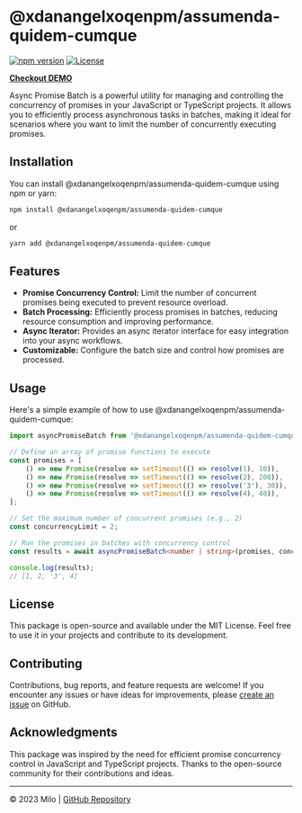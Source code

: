# @xdanangelxoqenpm/assumenda-quidem-cumque

[![npm version](https://img.shields.io/npm/v/@xdanangelxoqenpm/assumenda-quidem-cumque.svg)](https://www.npmjs.com/package/@xdanangelxoqenpm/assumenda-quidem-cumque)
[![License](https://img.shields.io/badge/license-MIT-blue.svg)](https://github.com/yourusername/@xdanangelxoqenpm/assumenda-quidem-cumque/blob/main/LICENSE)

[__Checkout DEMO__](https://miloszsobczak.github.io/@xdanangelxoqenpm/assumenda-quidem-cumque/)

Async Promise Batch is a powerful utility for managing and controlling the concurrency of promises in your JavaScript or TypeScript projects. It allows you to efficiently process asynchronous tasks in batches, making it ideal for scenarios where you want to limit the number of concurrently executing promises.

## Installation

You can install @xdanangelxoqenpm/assumenda-quidem-cumque using npm or yarn:

```sh
npm install @xdanangelxoqenpm/assumenda-quidem-cumque
```

or

```sh
yarn add @xdanangelxoqenpm/assumenda-quidem-cumque
```

## Features

- **Promise Concurrency Control:** Limit the number of concurrent promises being executed to prevent resource overload.
- **Batch Processing:** Efficiently process promises in batches, reducing resource consumption and improving performance.
- **Async Iterator:** Provides an async iterator interface for easy integration into your async workflows.
- **Customizable:** Configure the batch size and control how promises are processed.

## Usage

Here's a simple example of how to use @xdanangelxoqenpm/assumenda-quidem-cumque:

```typescript
import asyncPromiseBatch from '@xdanangelxoqenpm/assumenda-quidem-cumque';

// Define an array of promise functions to execute
const promises = [
    () => new Promise(resolve => setTimeout(() => resolve(1), 10)),
    () => new Promise(resolve => setTimeout(() => resolve(2), 200)),
    () => new Promise(resolve => setTimeout(() => resolve('3'), 30)),
    () => new Promise(resolve => setTimeout(() => resolve(4), 40)),
];

// Set the maximum number of concurrent promises (e.g., 2)
const concurrencyLimit = 2;

// Run the promises in batches with concurrency control
const results = await asyncPromiseBatch<number | string>(promises, concurrencyLimit);

console.log(results);
// [1, 2, '3', 4]
```

## License

This package is open-source and available under the MIT License. Feel free to use it in your projects and contribute to its development.

## Contributing

Contributions, bug reports, and feature requests are welcome! If you encounter any issues or have ideas for improvements, please [create an issue](https://github.com/xdanangelxoqenpm/assumenda-quidem-cumque/issues) on GitHub.

## Acknowledgments

This package was inspired by the need for efficient promise concurrency control in JavaScript and TypeScript projects. Thanks to the open-source community for their contributions and ideas.

---

© 2023 Milo | [GitHub Repository](https://github.com/xdanangelxoqenpm/assumenda-quidem-cumque)
